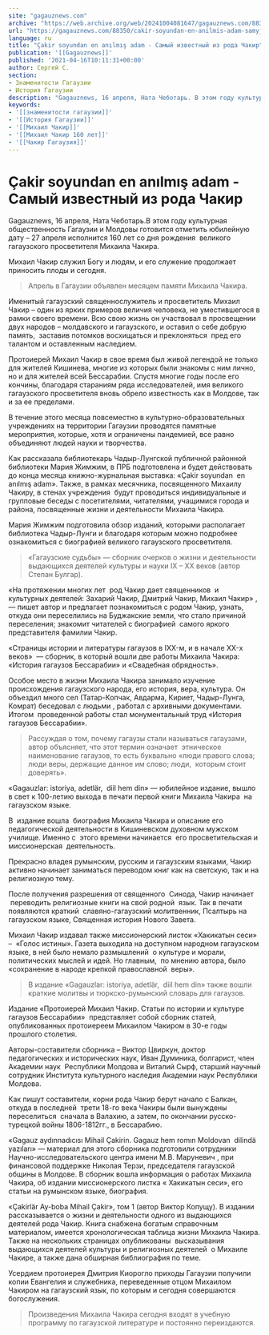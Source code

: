 ```yaml
---
site: "gagauznews.com"
archive: "https://web.archive.org/web/20241004081647/gagauznews.com/88350/cakir-soyundan-en-anilmis-adam-samyj-izvestnyj-iz-roda-chakir.html"
url: "https://gagauznews.com/88350/cakir-soyundan-en-anilmis-adam-samyj-izvestnyj-iz-roda-chakir.html"
language: ru
title: "Çakir soyundan en anılmış adam - Самый известный из рода Чакир"
publication: '[[Gagauznews]]'
published: '2021-04-16T10:11:31+00:00'
author: Сергей С.
section:
- Знаменитости Гагаузии
- История Гагаузии
description: "Gagauznews, 16 апреля, Ната Чеботарь. В этом году культурная общественность Гагаузии и Молдовы готовится отметить юбилейную дату – 27 апреля исполнится 160 лет со дня рождения великого гагаузского просветителя Михаила Чакира. Михаил Чакир служил Богу и людям, и его служение продолжает приносить плоды и сегодня. Апрель в Гагаузии объявлен месяцем памяти Михаила Чакира. Именитый гагаузский священнослужитель и просветитель Михаил Чакир – один из ярких примеров величия человека, не уместившегося в рамки своего времени. Всю свою жизнь он участвовал в просвещении двух народов – молдавского и гагаузского, и оставил о себе добрую память, заставив потомков восхищаться и преклоняться пред его талантом […]"
keywords:
- '[[знаменитости гагаузии]]'
- '[[История Гагаузии]]'
- '[[Михаил Чакир]]'
- '[[Михаил Чакир 160 лет]]'
- '[[Чакир Гагаузия]]'
---
```


# Çakir soyundan en anılmış adam - Самый известный из рода Чакир

Gagauznews, 16 апреля, Ната Чеботарь.В этом году культурная общественность Гагаузии и Молдовы готовится отметить юбилейную дату – 27 апреля исполнится 160 лет со дня рождения  великого гагаузского просветителя Михаила Чакира.

Михаил Чакир служил Богу и людям, и его служение продолжает приносить плоды и сегодня.

> Апрель в Гагаузии объявлен месяцем памяти Михаила Чакира.

Именитый гагаузский священнослужитель и просветитель Михаил Чакир – один из ярких примеров величия человека, не уместившегося в рамки своего времени. Всю свою жизнь он участвовал в просвещении двух народов – молдавского и гагаузского, и оставил о себе добрую память,  заставив потомков восхищаться и преклоняться  пред его талантом и оставленным наследием.

Протоиерей Михаил Чакир в свое время был живой легендой не только для жителей Кишинева, многие из которых были знакомы с ним лично, но и для жителей всей Бессарабии. Спустя многие годы после его кончины, благодаря стараниям ряда исследователей, имя великого гагаузского просветителя вновь обрело известность как в Молдове, так и за ее пределами.

В течение этого месяца повсеместно в культурно-образовательных учреждениях на территории Гагаузии проводятся памятные мероприятия, которые, хотя и ограничены пандемией, все равно объединяют людей науки и творчества.

Как рассказала библиотекарь Чадыр-Лунгской публичной районной библиотеки Мария Жимжим, в ПРБ подготовлена и будет действовать до конца месяца книжно-журнальная выставка: «Çakir soyundan  en anılmış adam». Также, в рамках месячника, посвященного Михаилу Чакиру, в стенах учреждения  будут проводиться индивидуальные и групповые беседы с посетителями, читателями, учащимися города и района, посвященные жизни и деятельности Михаила Чакира.

Мария Жимжим подготовила обзор изданий, которыми располагает библиотека Чадыр-Лунги и благодаря которым можно подробнее ознакомиться с биографией великого гагаузского просветителя.

> «Гагаузские судьбы» — сборник очерков о жизни и деятельности  выдающихся деятелей культуры и науки IX – XX веков (автор Степан Булгар).

«На протяжении многих лет  род Чакир дает священников  и культурных деятелей: Захарий Чакир, Дмитрий Чакир, Михаил Чакир» , — пишет автор и предлагает познакомиться с родом Чакир, узнать, откуда они переселились на Буджакские земли, что стало причиной переселения; знакомит читателей с биографией  самого яркого  представителя фамилии Чакир.

«Страницы истории и литературы гагаузов в IXX-м, и в начале XX-х веков»  — сборник, в который вошли две работы Михаила Чакира: «История гагаузов Бессарабии» и «Свадебная обрядность».

Особое место в жизни Михаила Чакира занимало изучение  происхождения гагаузского народа, его история, вера, культура. Он объездил много сел (Татар-Копчак, Авдарма, Кириет, Чадыр-Лунга, Комрат) беседовал с людьми , работал с архивными документами. Итогом  проведенной работы стал монументальный труд «История гагаузов Бессарабии».

> Рассуждая о том, почему гагаузы стали называться гагаузами, автор объясняет, что этот термин означает  этническое наименование гагаузов, то есть буквально «люди правого слова; люди веры, держащие данное им слово; люди,  которым стоит доверять».

«Gаgauzlar: istoriya, adetlär,  diil hem din» — юбилейное издание, вышло в свет к 100-летию выхода в печати первой книги Михаила Чакира  на гагаузском языке.

В  издание вошла  биография Михаила Чакира и описание его педагогической деятельности в Кишиневском духовном мужском училище. Именно с  этого времени начинается  его просветительская и миссионерская  деятельность.

Прекрасно владея румынским, русским и гагаузским языками, Чакир активно начинает заниматься переводом книг как на светскую, так и на религиозную тему.

После получения разрешения от священного  Синода, Чакир начинает  переводить религиозные книги на свой родной  язык. Так в печати появляются краткий  славяно-гагаузский молитвенник, Псалтырь на гагаузском языке, Священная история Нового Завета.

Михаил Чакир издавал также миссионерский листок «Хакикатын сеси» –  «Голос истины». Газета выходила на доступном народном гагаузском языке, в ней было немало размышлений  о культуре и морали, политических мыслей и идей. Но главным,  по мнению автора, было «сохранение в народе крепкой православной  веры».

> В издание «Gаgauzlar: istoriya, adetlär,  diil hem din» также вошли краткие молитвы и тюркско-румынский словарь для гагаузов.

Издание «Протоиерей Михаил Чакир. Статьи по истории и культуре гагаузов Бессарабии»  представляет собой сборник статей, опубликованных протоиереем Михаилом Чакиром в 30-е годы  прошлого столетия.

Авторы-составители сборника – Виктор Цвиркун, доктор педагогических и исторических наук, Иван Думиника, болгарист, член Академии наук  Республики Молдова и Виталий Сырф, старший научный сотрудник Института культурного наследия Академии наук Республики Молдова.

Как пишут составители, корни рода Чакир берут начало с Балкан, откуда в последней  трети 18-го века Чакиры были вынуждены переселиться  сначала в Валахию, а затем, по окончании русско-турецкой войны 1806-1812гг., в Бессарабию.

«Gagauz aydınnadıcısı Mihail Çakirin. Gagauz hem romın Moldovan  dilindä yazıları» — материал для этого сборника подготовили сотрудники Научно-исследовательского центра имени М.В. Маруневич , при финансовой поддержке Николая Терзи, председателя гагаузской общины в Молдове. В сборник вошла информация о работах Михаила Чакира, об издании миссионерского листка « Хакикатын сеси», его статьи на румынском языке, биография.

«Çakirlär Ay-boba Mihail Çakir», том 1 (автор Виктор Копущу). В издании рассказывается о жизни и деятельности одного из выдающихся деятелей рода Чакир. Книга снабжена богатым справочным материалом, имеется хронологическая таблица жизни Михаила Чакира. Также на нескольких страницах опубликованы  высказывания выдающихся деятелей культуры и религиозных деятелей  о Михаиле Чакире, а также дана обширная библиография по теме.

Усердием протоиерея Дмитрия Киорогло приходы Гагаузии получили копии Евангелия и служебника, переведенные отцом Михаилом Чакиром на гагаузский язык, по которым и сегодня совершаются богослужения.

> Произведения Михаила Чакира сегодня входят в учебную программу по гагаузской литературе и постоянно переиздаются.